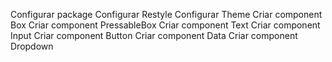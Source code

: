Configurar package
Configurar Restyle
Configurar Theme
Criar component Box
Criar component PressableBox
Criar component Text
Criar component Input
Criar component Button
Criar component Data
Criar component Dropdown
